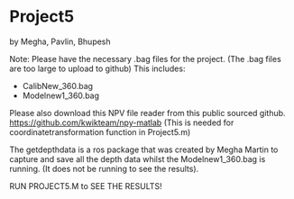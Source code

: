 # Project5

by Megha, Pavlin, Bhupesh

Note: 
Please have the necessary .bag files for the project. (The .bag files are too large to upload to github)
This includes:
- CalibNew_360.bag
- Modelnew1_360.bag

Please also download this NPV file reader from this public sourced github. 
https://github.com/kwikteam/npy-matlab
(This is needed for coordinatetransformation function in Project5.m)

The getdepthdata is a ros package that was created by Megha Martin to capture and save all the depth data whilst the Modelnew1_360.bag is running. (It does not be running to see the results).

RUN PROJECT5.M to SEE THE RESULTS!

